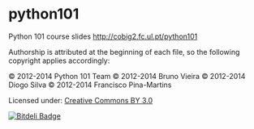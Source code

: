 python101
=========

Python 101 course slides
<http://cobig2.fc.ul.pt/python101>

Authorship is attributed at the beginning of each file, so the following copyright applies accordingly:

&copy; 2012-2014 Python 101 Team
&copy; 2012-2014 Bruno Vieira
&copy; 2012-2014 Diogo Silva
&copy; 2012-2014 Francisco Pina-Martins

Licensed under: [Creative Commons BY 3.0](http://creativecommons.org/licenses/by/3.0)


[![Bitdeli Badge](https://d2weczhvl823v0.cloudfront.net/bmpvieira/python101/trend.png)](https://bitdeli.com/free "Bitdeli Badge")

